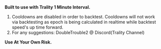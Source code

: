 **Built to use with Trality 1 Minute Interval.**

1. Cooldowns are disabled in order to backtest. Cooldowns will not work via backtesting as epoch is being calculated in realtime while backtest speed's up time forward.
2. For any suggestions: DoubleTrouble2 @ Discord(Trality Channel)

**Use At Your Own Risk.**
